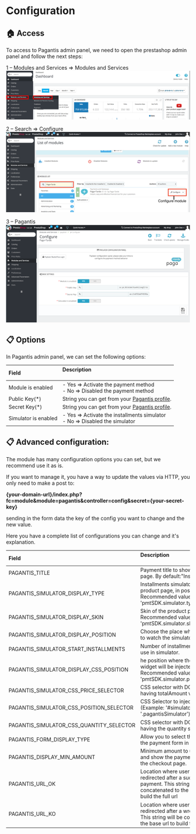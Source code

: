 # Configuration

## :house: Access

To access to Pagantis admin panel, we need to open the prestashop admin panel and follow the next steps:

1 – Modules and Services => Modules and Services
![Step 1](./prestashop_installation_1.png?raw=true "Step 1")

2 – Search => Configure
![Step 2](./prestashop_configuration_2.png?raw=true "Step 2")

3 – Pagantis
![Step 3](./prestashop_configuration_3.png?raw=true "Step 3")

## :clipboard: Options
In Pagantis admin panel, we can set the following options:

| Field | Description<br/><br/>
| :------------- |:-------------| 
| Module is enabled    |  - Yes => Activate the payment method <br/> - No => Disabled the payment method
| Public Key(*)        |  String you can get from your [Pagantis profile](https://bo.pagantis.com/shop).
| Secret Key(*)        |  String you can get from your [Pagantis profile](https://bo.pagantis.com/shop).
| Simulator is enabled |  - Yes => Activate the installments simulator <br/> - No => Disabled the simulator


## :clipboard: Advanced configuration:
The module has many configuration options you can set, but we recommend use it as is.

If you want to manage it, you have a way to update the values via HTTP, you only need to make a post to:

<strong>{your-domain-url}/index.php?fc=module&module=pagantis&controller=config&secret={your-secret-key}</strong>

sending in the form data the key of the config you want to change and the new value.


Here you have a complete list of configurations you can change and it's explanation. 


| Field | Description<br/><br/>
| :------------- |:-------------| 
| PAGANTIS_TITLE                           | Payment title to show in checkout page. By default:"Instant financing".
| PAGANTIS_SIMULATOR_DISPLAY_TYPE          | Installments simulator skin inside product page, in positive case. Recommended value: 'pmtSDK.simulator.types.SIMPLE'.
| PAGANTIS_SIMULATOR_DISPLAY_SKIN          | Skin of the product page simulator. Recommended value: 'pmtSDK.simulator.skins.BLUE'.
| PAGANTIS_SIMULATOR_DISPLAY_POSITION      | Choose the place where you want to watch the simulator.
| PAGANTIS_SIMULATOR_START_INSTALLMENTS    | Number of installments by default to use in simulator.
| PAGANTIS_SIMULATOR_DISPLAY_CSS_POSITION  | he position where the simulator widget will be injected. Recommended value: 'pmtSDK.simulator.positions.INNER'.
| PAGANTIS_SIMULATOR_CSS_PRICE_SELECTOR    | CSS selector with DOM element having totalAmount value.
| PAGANTIS_SIMULATOR_CSS_POSITION_SELECTOR | CSS Selector to inject the widget. (Example: '#simulator', '.pagantisSimulator')
| PAGANTIS_SIMULATOR_CSS_QUANTITY_SELECTOR | CSS selector with DOM element having the quantity selector value.
| PAGANTIS_FORM_DISPLAY_TYPE               | Allow you to select the way to show the payment form in your site
| PAGANTIS_DISPLAY_MIN_AMOUNT              | Minimum amount to use the module and show the payment method in the checkout page.
| PAGANTIS_URL_OK                          | Location where user will be redirected after a successful payment. This string will be concatenated to the base url to build the full url
| PAGANTIS_URL_KO                          | Location where user will be redirected after a wrong payment. This string will be concatenated to the base url to build the full url 